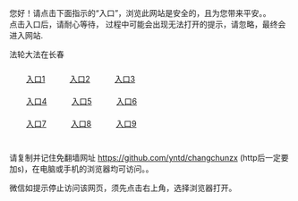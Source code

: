 您好！请点击下面指示的“入口”，浏览此网站是安全的，且为您带来平安。。 <br/>
点击入口后，请耐心等待， 过程中可能会出现无法打开的提示，请忽略，最终会进入网站. </br>

法轮大法在长春<br/>
<div style="padding:10px"><a style="margin:20px" target="_blank" href="http://drgjifxern2yx.cloudfront.net/zytas?ggnkzz" id="ccLink1" rel="nofollow">入口1</a> <a target="_blank" style="margin:20px" href="http://d29ep7s8ne6rcf.cloudfront.net/zytas?hlqbn" id="ccLink2" rel="nofollow">入口2</a> <a style="margin:20px" target="_blank" href="http://d2c4nutfjq43yy.cloudfront.net/zytas?dfourqe" id="ccLink3" rel="nofollow">入口3</a></div>

<div style="padding:10px" ><a style="margin:20px" target="_blank" href="http://drgjifxern2yx.cloudfront.net/zytas?ggnkzz" id="ccLink4" rel="nofollow">入口4</a> <a style="margin:20px" href="http://d29ep7s8ne6rcf.cloudfront.net/zytas?hlqbn" target="_blank" id="ccLink5" rel="nofollow">入口5</a> <a style="margin:20px" href="http://d2c4nutfjq43yy.cloudfront.net/zytas?dfourqe" target="_blank" id="ccLink6" rel="nofollow">入口6</a></div>

<div style="padding:10px"><a style="margin:20px" target="_blank" href="http://drgjifxern2yx.cloudfront.net/zytas?ggnkzz" id="ccLink7" rel="nofollow">入口7</a> <a style="margin:20px" href="http://d29ep7s8ne6rcf.cloudfront.net/zytas?hlqbn" target="_blank" id="ccLink8" rel="nofollow">入口8</a> <a style="margin:20px" target="_blank" href="http://d2c4nutfjq43yy.cloudfront.net/zytas?dfourqe" id="ccLink9" rel="nofollow">入口9</a></div>

<br/>



请复制并记住免翻墙网址 https://github.com/yntd/changchunzx (http后一定要加s)，在电脑或手机的浏览器均可访问。。<br/>

微信如提示停止访问该网页，须先点击右上角，选择浏览器打开。
